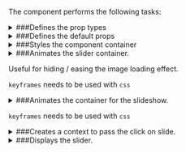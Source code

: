 The component performs the following tasks:

<details>
	<summary>###Defines the prop types

</summary>
* The active image

* The active image setter function

* Is the slideshow active?

* The reference to slides.

* The active menu item

</details>

<details>
	<summary>###Defines the default props

</summary>
</details>

<details>
	<summary>###Styles the component container

</summary>
</details>

<details>
	<summary>###Animates the slider container.

Useful for hiding / easing the image loading effect.

`keyframes` needs to be used with `css`

</summary>
</details>

<details>
	<summary>###Animates the container for the slideshow.

`keyframes` needs to be used with `css`

</summary>
</details>

<details>
	<summary>###Creates a context to pass the click on slide.

</summary>
</details>

<details>
	<summary>###Displays the slider.

</summary>
* Calculates the number of slides

* Checks if the first category is loaded.

If not, the slider will be hidden to avoid flicking

* Manages the click on a slide

Detecting end of scroll: https://stackoverflow.com/questions/19005348/how-to-check-if-the-scrollbar-has-reached-at-the-end-of-div

</details>

